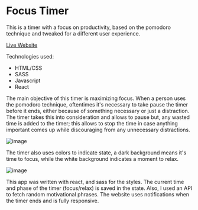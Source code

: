 # Focus Timer

This is a timer with a focus on productivity, based on the pomodoro technique and tweaked for a different user experience.

[Live Website](https://msosadev.github.io/focus-timer/)

Technologies used:
- HTML/CSS
- SASS
- Javascript
- React

The main objective of this timer is maximizing focus. When a person uses the pomodoro technique, oftentimes it's necessary to take pause the timer before it ends, either because of something necessary or just a distraction. The timer takes this into consideration and allows to pause but, any wasted time is added to the timer; this allows to stop the time in case anything important comes up while discouraging from any unnecessary distractions.

![image](https://github.com/msosadev/focus-timer/assets/59977013/cadb9525-e6b1-427c-91bc-99f1f826a4cd)

The timer also uses colors to indicate state, a dark background means it's time to focus, while the white background indicates a moment to relax.

![image](https://github.com/msosadev/focus-timer/assets/59977013/d7c74815-b789-494e-af01-4f08ff42010c)

This app was written with react, and sass for the styles. The current time and phase of the timer (focus/relax) is saved in the state. Also, I used an API to fetch random motivational phrases. The website uses notifications when the timer ends and is fully responsive.
